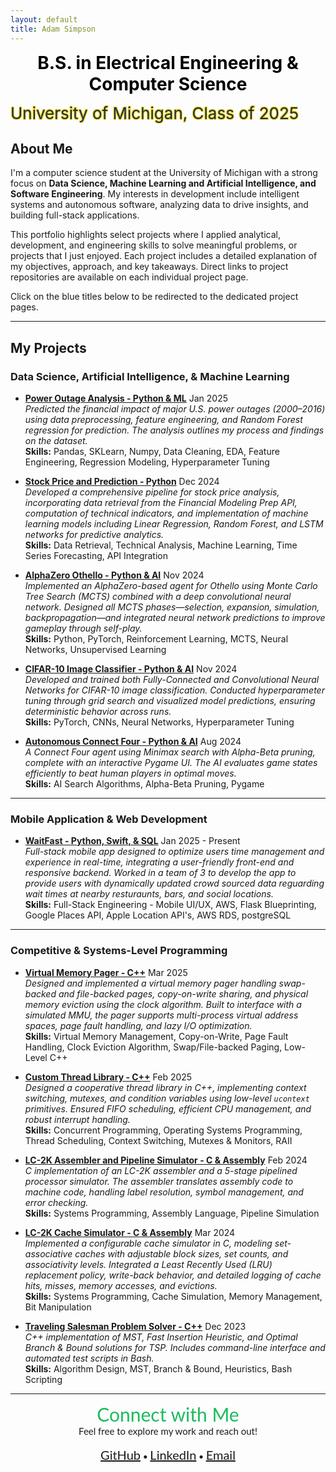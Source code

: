 ```yaml
---
layout: default
title: Adam Simpson
---
```



<p style="text-align: center; font-weight: bold;">
  <span style="
      color:rgb(0, 0, 0); 
      font-size: 28px;">B.S. in Electrical Engineering & Computer Science</span><br>
  
  <span style="
      color:rgb(12, 51, 86); 
      font-size: 26px; 
      text-shadow: 
        -1px -1px 0 #FFCB05, 
        1px -1px 0 #FFCB05, 
        -1px 1px 0 #FFCB05, 
        1px 1px 0 #FFCB05;">University of Michigan, Class of 2025</span>
</p>

## About Me

I'm a computer science student at the University of Michigan with a strong focus on **Data Science, Machine Learning and Artificial Intelligence, and Software Engineering**. My interests in development include intelligent systems and autonomous software, analyzing data to drive insights, and building full-stack applications.  

This portfolio highlights select projects where I applied analytical, development, and engineering skills to solve meaningful problems, or projects that I just enjoyed. Each project includes a detailed explanation of my objectives, approach, and key takeaways. Direct links to project repositories are available on each individual project page.  

Click on the blue titles below to be redirected to the dedicated project pages.

---

## My Projects


### Data Science, Artificial Intelligence, & Machine Learning

- [**Power Outage Analysis - Python & ML**](./projects/power-outage.html)  Jan 2025   
  *Predicted the financial impact of major U.S. power outages (2000–2016) using data preprocessing, feature engineering, and Random Forest regression for prediction. The analysis outlines my process and findings on the dataset.*  
  **Skills:** Pandas, SKLearn, Numpy, Data Cleaning, EDA, Feature Engineering, Regression Modeling, Hyperparameter Tuning

- [**Stock Price and Prediction - Python**](./projects/stock.html)  Dec 2024  
  *Developed a comprehensive pipeline for stock price analysis, incorporating data retrieval from the Financial Modeling Prep API, computation of technical indicators, and implementation of machine learning models including Linear Regression, Random Forest, and LSTM networks for predictive analytics.*  
  **Skills:** Data Retrieval, Technical Analysis, Machine Learning, Time Series Forecasting, API Integration

- [**AlphaZero Othello - Python & AI**](./projects/alz.html)  Nov 2024  
  *Implemented an AlphaZero-based agent for Othello using Monte Carlo Tree Search (MCTS) combined with a deep convolutional neural network. Designed all MCTS phases—selection, expansion, simulation, backpropagation—and integrated neural network predictions to improve gameplay through self-play.*  
  **Skills:** Python, PyTorch, Reinforcement Learning, MCTS, Neural Networks, Unsupervised Learning
  
- [**CIFAR-10 Image Classifier - Python & AI**](./projects/img.html)  Nov 2024  
  *Developed and trained both Fully-Connected and Convolutional Neural Networks for CIFAR-10 image classification. Conducted hyperparameter tuning through grid search and visualized model predictions, ensuring deterministic behavior across runs.*  
  **Skills:** PyTorch, CNNs, Neural Networks, Hyperparameter Tuning

- [**Autonomous Connect Four - Python & AI**](./projects/connect_four.html)  Aug 2024  
  *A Connect Four agent using Minimax search with Alpha-Beta pruning, complete with an interactive Pygame UI. The AI evaluates game states efficiently to beat human players in optimal moves.*  
  **Skills:** AI Search Algorithms, Alpha-Beta Pruning, Pygame

---

### Mobile Application & Web Development
- [**WaitFast - Python, Swift, & SQL**](./projects/wait_fast.html)  Jan 2025 - Present   
  *Full-stack mobile app designed to optimize users time management and experience in real-time, integrating a user-friendly front-end and responsive backend. Worked in a team of 3 to develop the app to provide users with dynamically updated crowd sourced data reguarding wait times at nearby resturaunts, bars, and social locations.*  
  **Skills:** Full-Stack Engineering - Mobile UI/UX, AWS, Flask Blueprinting, Google Places API, Apple Location API's, AWS RDS, postgreSQL

---

### Competitive & Systems-Level Programming

- [**Virtual Memory Pager - C++**](./projects/mem.html)  Mar 2025  
  *Designed and implemented a virtual memory pager handling swap-backed and file-backed pages, copy-on-write sharing, and physical memory eviction using the clock algorithm. Built to interface with a simulated MMU, the pager supports multi-process virtual address spaces, page fault handling, and lazy I/O optimization.*  
  **Skills:** Virtual Memory Management, Copy-on-Write, Page Fault Handling, Clock Eviction Algorithm, Swap/File-backed Paging, Low-Level C++

- [**Custom Thread Library - C++**](./projects/thread2.html)  Feb 2025  
  *Designed a cooperative thread library in C++, implementing context switching, mutexes, and condition variables using low-level `ucontext` primitives. Ensured FIFO scheduling, efficient CPU management, and robust interrupt handling.*  
  **Skills:** Concurrent Programming, Operating Systems Programming, Thread Scheduling, Context Switching, Mutexes & Monitors, RAII

- [**LC-2K Assembler and Pipeline Simulator - C & Assembly**](./projects/assembler.html)  Feb 2024  
  *C implementation of an LC-2K assembler and a 5-stage pipelined processor simulator. The assembler translates assembly code to machine code, handling label resolution, symbol management, and error checking.*  
  **Skills:** Systems Programming, Assembly Language, Pipeline Simulation

- [**LC-2K Cache Simulator - C & Assembly**](./projects/cache.html)  Mar 2024  
  *Implemented a configurable cache simulator in C, modeling set-associative caches with adjustable block sizes, set counts, and associativity levels. Integrated a Least Recently Used (LRU) replacement policy, write-back behavior, and detailed logging of cache hits, misses, memory accesses, and evictions.*  
  **Skills:** Systems Programming, Cache Simulation, Memory Management, Bit Manipulation

- [**Traveling Salesman Problem Solver - C++**](./projects/tsp.html)  Dec 2023  
  *C++ implementation of MST, Fast Insertion Heuristic, and Optimal Branch & Bound solutions for TSP. Includes command-line interface and automated test scripts in Bash.*  
  **Skills:** Algorithm Design, MST, Branch & Bound, Heuristics, Bash Scripting

---

<p align="center" style="font-family: 'Lato', sans-serif;">
  <span style="font-size: 30px; color:rgb(26, 188, 93); font-weight: normal;">Connect with Me</span><br>
  <span style="font-size: 15px;">Feel free to explore my work and reach out!</span><br><br>
  <a href="https://github.com/will51mps0n" style="font-size: 20px;">GitHub</a> •
  <a href="https://www.linkedin.com/in/adam-simpson-b6a3201a7/" style="font-size: 20px;">LinkedIn</a> •
  <a href="mailto:adwisi@umich.edu" style="font-size: 20px;">Email</a>
</p>




